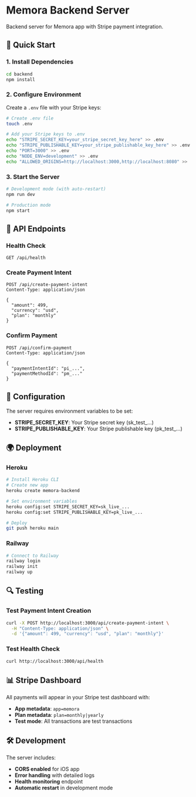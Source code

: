 # Memora Backend Server

Backend server for Memora app with Stripe payment integration.

## 🚀 Quick Start

### 1. Install Dependencies
```bash
cd backend
npm install
```

### 2. Configure Environment
Create a `.env` file with your Stripe keys:

```bash
# Create .env file
touch .env

# Add your Stripe keys to .env
echo "STRIPE_SECRET_KEY=your_stripe_secret_key_here" >> .env
echo "STRIPE_PUBLISHABLE_KEY=your_stripe_publishable_key_here" >> .env
echo "PORT=3000" >> .env
echo "NODE_ENV=development" >> .env
echo "ALLOWED_ORIGINS=http://localhost:3000,http://localhost:8080" >> .env
```

### 3. Start the Server
```bash
# Development mode (with auto-restart)
npm run dev

# Production mode
npm start
```

## 📡 API Endpoints

### Health Check
```
GET /api/health
```

### Create Payment Intent
```
POST /api/create-payment-intent
Content-Type: application/json

{
  "amount": 499,
  "currency": "usd",
  "plan": "monthly"
}
```

### Confirm Payment
```
POST /api/confirm-payment
Content-Type: application/json

{
  "paymentIntentId": "pi_...",
  "paymentMethodId": "pm_..."
}
```


## 🔧 Configuration

The server requires environment variables to be set:
- **STRIPE_SECRET_KEY**: Your Stripe secret key (sk_test_...)
- **STRIPE_PUBLISHABLE_KEY**: Your Stripe publishable key (pk_test_...)

## 🌍 Deployment

### Heroku
```bash
# Install Heroku CLI
# Create new app
heroku create memora-backend

# Set environment variables
heroku config:set STRIPE_SECRET_KEY=sk_live_...
heroku config:set STRIPE_PUBLISHABLE_KEY=pk_live_...

# Deploy
git push heroku main
```

### Railway
```bash
# Connect to Railway
railway login
railway init
railway up
```

## 🔍 Testing

### Test Payment Intent Creation
```bash
curl -X POST http://localhost:3000/api/create-payment-intent \
  -H "Content-Type: application/json" \
  -d '{"amount": 499, "currency": "usd", "plan": "monthly"}'
```

### Test Health Check
```bash
curl http://localhost:3000/api/health
```

## 📊 Stripe Dashboard

All payments will appear in your Stripe test dashboard with:
- **App metadata**: `app=memora`
- **Plan metadata**: `plan=monthly|yearly`
- **Test mode**: All transactions are test transactions

## 🛠 Development

The server includes:
- **CORS enabled** for iOS app
- **Error handling** with detailed logs
- **Health monitoring** endpoint
- **Automatic restart** in development mode
